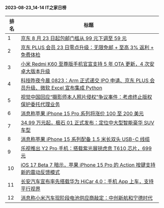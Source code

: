 #### 2023-08-23_14-14  IT之家日榜

| 排名 | 标题|
| --- | ---|
| 1 | [京东 8 月 23 日起包邮门槛从 99 元下调至 59 元](https://www.ithome.com/0/714/079.htm) |
| 2 | [京东 PLUS 会员 23 日零点升级：无限免邮 + 至高 3% 返利 + 免费体检](https://www.ithome.com/0/714/117.htm) |
| 3 | [小米 Redmi K60 至尊版手机官宣支持 5 年 OTA 更新，4 次安卓大版本升级](https://www.ithome.com/0/714/009.htm) |
| 4 | [科技昨夜今晨 0823：Arm 正式递交 IPO 申请、京东 PLUS 会员升级、微软 Excel 宣布集成 Python](https://www.ithome.com/0/714/212.htm) |
| 5 | [视觉中国回应“摄影师本人照片侵权”争议事件：考虑终止版权保护委托代理业务](https://www.ithome.com/0/714/226.htm) |
| 6 | [消息称苹果 iPhone 15 Pro 系列将涨价 100 至 200 美元](https://www.ithome.com/0/714/200.htm) |
| 7 | [34.99 万元起，极石 01 正式发布：定位中大型智能豪华 SUV 车型](https://www.ithome.com/0/714/129.htm) |
| 8 | [消息称苹果 iPhone 15 系列配备 1.5 米长双头 USB-C 线缆](https://www.ithome.com/0/714/160.htm) |
| 9 | [乐视推出 Y2 Pro 手机：搭载紫光展锐虎贲 T610 芯片，699 元](https://www.ithome.com/0/714/142.htm) |
| 10 | [iOS 17 Beta 7 暗示，苹果 iPhone 15 Pro 的 Action 按键支持新的震动反馈模式](https://www.ithome.com/0/714/202.htm) |
| 11 | [长安汽车宣布率先搭载华为 HiCar 4.0：手机 App 上车，支持平行视界](https://www.ithome.com/0/714/244.htm) |
| 12 | [消息称小米汽车现阶段电池供应商敲定：中创新航和宁德时代](https://www.ithome.com/0/714/036.htm) |
